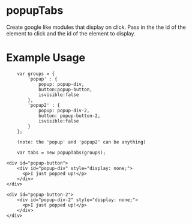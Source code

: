 popupTabs
=========

Create google like modules that display on click. Pass in the the id of the element to click and the id of the element to display. 

Example Usage
=============

        var groups = {
            'popup' : {
                popup: popup-div,
                button:popup-button,
                isvisible:false
            },
            'popup2' : {
                popup: popup-div-2,
                button: popup-button-2,
                isvisible:false
            }
        }; 

        (note: the 'popup' and 'popup2' can be anything)
        
        var tabs = new popupTabs(groups);

    <div id="popup-button">
        <div id="popup-div" style="display: none;">
          <p>I just popped up!</p>
        </div>
    </div>
    
    <div id="popup-button-2">
        <div id="popup-div-2" style="display: none;">
          <p>I just popped up!</p>
        </div>
    </div>
